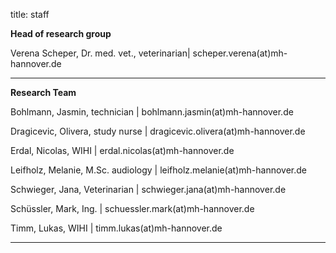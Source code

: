 title: staff

**Head of research group**

Verena Scheper, Dr. med. vet., veterinarian| scheper.verena(at)mh-hannover.de

---------------------------
**Research Team**

Bohlmann, Jasmin, technician  | bohlmann.jasmin(at)mh-hannover.de

Dragicevic, Olivera, study nurse |  dragicevic.olivera(at)mh-hannover.de

Erdal, Nicolas, WIHI | erdal.nicolas(at)mh-hannover.de

Leifholz, Melanie, M.Sc. audiology | leifholz.melanie(at)mh-hannover.de

Schwieger, Jana, Veterinarian | schwieger.jana(at)mh-hannover.de

Schüssler, Mark, Ing.  | schuessler.mark(at)mh-hannover.de

Timm, Lukas, WIHI | timm.lukas(at)mh-hannover.de



-----------------------------

